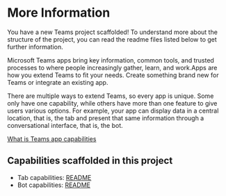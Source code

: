 # More Information

You have a new Teams project scaffolded! To understand more about the structure of the project, you can read the readme files listed below to get further information.

Microsoft Teams apps bring key information, common tools, and trusted processes to where people increasingly gather, learn, and work.Apps are how you extend Teams to fit your needs. Create something brand new for Teams or integrate an existing app.

There are multiple ways to extend Teams, so every app is unique. Some only have one capability, while others have more than one feature to give users various options. For example, your app can display data in a central location, that is, the tab and present that same information through a conversational interface, that is, the bot.

[What is Teams app capabilities](https://review.docs.microsoft.com/en-us/microsoftteams/platform/concepts/capabilities-overview?branch=pr-en-us-3247)

## Capabilities scaffolded in this project

- Tab capabilities: [README](./tabs/README.md)
- Bot capabilities: [README](./bot/README.md)
